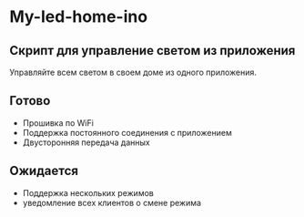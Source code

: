 # My-led-home-ino
 Скрипт для управление светом из приложения
 -- 
 Управляйте всем светом в своем доме из одного приложения. 
 
 Готово
 ---
 - Прошивка по WiFi
 - Поддержка постоянного соединения с приложением
 - Двусторонняя передача данных

Ожидается
 ---
 - Поддержка нескольких режимов
 - уведомление всех клиентов о смене режима
